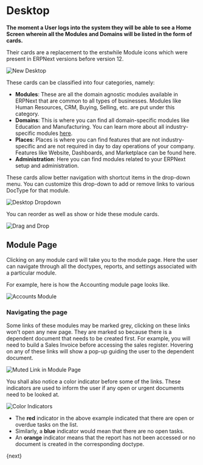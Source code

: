 <!-- add-breadcrumbs -->
# Desktop 

**The moment a User logs into the system they will be able to see a Home Screen wherein all the Modules and Domains will be listed in the form of cards.**

Their cards are a replacement to the erstwhile Module icons which were present in ERPNext versions before version 12.

![New Desktop](/docs/v12/assets/img/using-erpnext/desktop/desktop.png)

These cards can be classified into four categories, namely:

- **Modules**: These are all the domain agnostic modules available in ERPNext that are common to all types of businesses. Modules like Human Resources, CRM, Buying, Selling, etc. are put under this category.
- **Domains**: This is where you can find all domain-specific modules like Education and Manufacturing. You can learn more about all industry-specific modules [here](/docs/user/manual/en#3-industry-specific-modules).
- **Places**: Places is where you can find features that are not industry-specific and are not required in day to day operations of your company. Features like Website, Dashboards, and Marketplace can be found here.
- **Administration**: Here you can find modules related to your ERPNext setup and administration.

These cards allow better navigation with shortcut items in the drop-down menu. You can customize this drop-down to add or remove links to various DocType for that module.

![Desktop Dropdown](/docs/v12/assets/img/using-erpnext/desktop/desktop-dropdown.png)

You can reorder as well as show or hide these module cards.

![Drag and Drop](/docs/v12/assets/img/using-erpnext/desktop/drag-and-drop.gif)

## Module Page

Clicking on any module card will take you to the module page. Here the user can navigate through all the doctypes, reports, and settings associated with a particular module.

For example, here is how the Accounting module page looks like.

![Accounts Module](/docs/v12/assets/img/using-erpnext/desktop/accounts-module-page.png)

### Navigating the page

Some links of these modules may be marked grey, clicking on these links won't open any new page. They are marked so because there is a dependent document that needs to be created first. For example, you will need to build a Sales Invoice before accessing the sales register. Hovering on any of these links will show a pop-up guiding the user to the dependent document.

![Muted Link in Module Page](/docs/v12/assets/img/using-erpnext/desktop/module-link-hover.png)

You shall also notice a color indicator before some of the links. These indicators are used to inform the user if any open or urgent documents need to be looked at.

![Color Indicators](/docs/v12/assets/img/using-erpnext/desktop/color-indicator.png)

* The **red** indicator in the above example indicated that there are open or overdue tasks on the list. 
* Similarly, a **blue** indicator would mean that there are no open tasks. 
* An **orange** indicator means that the report has not been accessed or no document is created in the corresponding doctype.

{next}